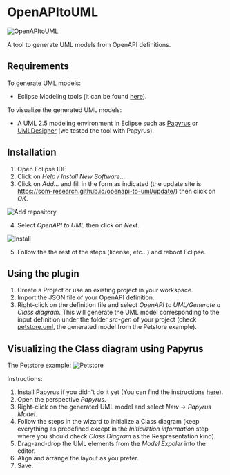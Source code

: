 # OpenAPItoUML

![OpenAPItoUML](https://som-research.github.io/openapi-to-uml/images/logo.png)

A tool to generate UML models from OpenAPI definitions.

## Requirements
To generate UML models:
- Eclipse Modeling tools (it can be found [here](http://www.eclipse.org/downloads/packages/eclipse-modeling-tools/oxygen2)).

To visualize the generated UML models:
- A UML 2.5 modeling environment in Eclipse such as [Papyrus](https://www.eclipse.org/papyrus/) or [UMLDesigner](https://marketplace.eclipse.org/content/uml-designer) (we tested the tool with Papyrus).

## Installation
1. Open Eclipse IDE
2. Click on *Help / Install New Software...*
3. Click on *Add...* and fill in the form as indicated (the update site is https://som-research.github.io/openapi-to-uml/update/) then click on *OK*.

![Add repository](https://som-research.github.io/openapi-to-uml/images/add-eclipse.PNG)

4. Select *OpenAPI to UML* then click on *Next*.

![Install](https://som-research.github.io/openapi-to-uml/images/install-eclipse.PNG)

5. Follow the the rest of the steps (license, etc...) and reboot Eclipse.

## Using the plugin

1. Create a Project or use an existing project in your workspace.
2. Import the JSON file of your OpenAPI definition. 
3. Right-click on the definition file and select *OpenAPI to UML/Generate a Class diagram*. This will generate the UML model corresponding to the input definition under the folder *src-gen* of your project (check [petstore.uml](https://raw.githubusercontent.com/SOM-Research/openapi-to-uml/master/examples/edu.uoc.som.openapitouml.example/src-gen/petstore.uml), the generated model from the Petstore example).

## Visualizing the Class diagram using Papyrus

The Petstore example:
![Petstore](https://som-research.github.io/openapi-to-uml/images/petstore.png)

Instructions:

1. Install Papyrus if you didn't do it yet (You can find the instructions [here](https://www.eclipse.org/papyrus/download.html)).
2. Open the perspective *Papyrus*.
3. Right-click on the generated UML model and select *New -> Papyrus Model*.
4. Follow the steps in the wizard to initialize a Class diagram (keep everything as predefined except in the *Initializtion information* step where you should check *Class Diagram* as the Respresentation kind).
5. Drag-and-drop the UML elements from the *Model Expoler* into the editor.
6. Align and arrange the layout as you prefer.
7. Save.


